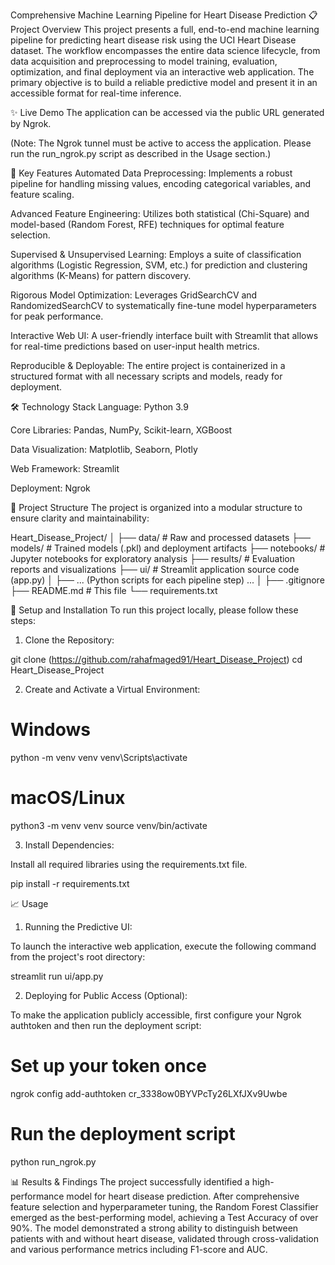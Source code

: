 Comprehensive Machine Learning Pipeline for Heart Disease Prediction
📋 Project Overview
This project presents a full, end-to-end machine learning pipeline for predicting heart disease risk using the UCI Heart Disease dataset. The workflow encompasses the entire data science lifecycle, from data acquisition and preprocessing to model training, evaluation, optimization, and final deployment via an interactive web application. The primary objective is to build a reliable predictive model and present it in an accessible format for real-time inference.

✨ Live Demo
The application can be accessed via the public URL generated by Ngrok.

(Note: The Ngrok tunnel must be active to access the application. Please run the run_ngrok.py script as described in the Usage section.)

🌟 Key Features
Automated Data Preprocessing: Implements a robust pipeline for handling missing values, encoding categorical variables, and feature scaling.

Advanced Feature Engineering: Utilizes both statistical (Chi-Square) and model-based (Random Forest, RFE) techniques for optimal feature selection.

Supervised & Unsupervised Learning: Employs a suite of classification algorithms (Logistic Regression, SVM, etc.) for prediction and clustering algorithms (K-Means) for pattern discovery.

Rigorous Model Optimization: Leverages GridSearchCV and RandomizedSearchCV to systematically fine-tune model hyperparameters for peak performance.

Interactive Web UI: A user-friendly interface built with Streamlit that allows for real-time predictions based on user-input health metrics.

Reproducible & Deployable: The entire project is containerized in a structured format with all necessary scripts and models, ready for deployment.

🛠️ Technology Stack
Language: Python 3.9

Core Libraries: Pandas, NumPy, Scikit-learn, XGBoost

Data Visualization: Matplotlib, Seaborn, Plotly

Web Framework: Streamlit

Deployment: Ngrok

📂 Project Structure
The project is organized into a modular structure to ensure clarity and maintainability:

Heart_Disease_Project/
│
├── data/         # Raw and processed datasets
├── models/       # Trained models (.pkl) and deployment artifacts
├── notebooks/    # Jupyter notebooks for exploratory analysis
├── results/      # Evaluation reports and visualizations
├── ui/           # Streamlit application source code (app.py)
│
├── ... (Python scripts for each pipeline step) ...
│
├── .gitignore
├── README.md     # This file
└── requirements.txt

🚀 Setup and Installation
To run this project locally, please follow these steps:

1. Clone the Repository:

git clone (https://github.com/rahafmaged91/Heart_Disease_Project)
cd Heart_Disease_Project

2. Create and Activate a Virtual Environment:

# Windows
python -m venv venv
venv\Scripts\activate

# macOS/Linux
python3 -m venv venv
source venv/bin/activate

3. Install Dependencies:

Install all required libraries using the requirements.txt file.

pip install -r requirements.txt

📈 Usage
1. Running the Predictive UI:

To launch the interactive web application, execute the following command from the project's root directory:

streamlit run ui/app.py

2. Deploying for Public Access (Optional):

To make the application publicly accessible, first configure your Ngrok authtoken and then run the deployment script:

# Set up your token once
ngrok config add-authtoken cr_3338ow0BYVPcTy26LXfJXv9Uwbe

# Run the deployment script
python run_ngrok.py

📊 Results & Findings
The project successfully identified a high-performance model for heart disease prediction. After comprehensive feature selection and hyperparameter tuning, the Random Forest Classifier emerged as the best-performing model, achieving a Test Accuracy of over 90%. The model demonstrated a strong ability to distinguish between patients with and without heart disease, validated through cross-validation and various performance metrics including F1-score and AUC.